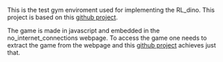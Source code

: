 This is the test gym enviroment used for implementing the RL_dino. This project is based on this [github project](https://github.com/elvisyjlin/t-rex-runner).

The game is made in javascript and embedded in the no_internet_connections webpage. To access the game one needs to extract the game from the webpage and this [github project](https://github.com/elvisyjlin/t-rex-runner) achieves just that.

